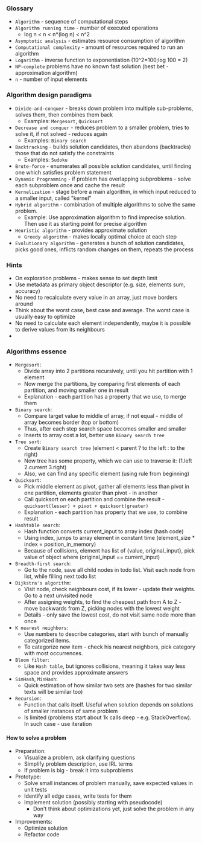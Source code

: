 ### Glossary
* `Algorithm` - sequence of computational steps
* `Algorithm running time` - number of executed operations
    * log n < n < n*(log n) < n^2
* `Asymptotic analysis` - estimates resource consumption of algorithm
* `Computational complexity` - amount of resources required to run an algorithm
* `Logarithm` - inverse function to exponentiation (10^2=100;log 100 = 2)
* `NP-complete` problems have no known fast solution (best bet - approximation algorithm)
* `n` - number of input elements

### Algorithm design paradigms
* `Divide-and-conquer` - breaks down problem into multiple sub-problems, solves them, then combines them back
    * Examples: `Mergesort`, `Quicksort`
* `Decrease and conquer` - reduces problem to a smaller problem, tries to solve it, if not solved - reduces again
    * Examples: `Binary search`
* `Backtracking` - builds solution candidates, then abandons (backtracks) those that do not satisfy the constraints
    * Examples: `Sudoku`
* `Brute-force` - enumerates all possible solution candidates, until finding one which satisfies problem statement
* `Dynamic Programming` - if problem has overlapping subproblems - solve each subproblem once and cache the result
* `Kernelization` - stage before a main algorithm, in which input reduced to a smaller input, called "kernel" 
* `Hybrid algorithm` - combination of multiple algorithms to solve the same problem.
    * Example: Use approximation algorithm to find imprecise solution. Then use it as starting point for precise algorithm
* `Heuristic algorithm` - provides approximate solution
    * `Greedy algorithm` - makes locally optimal choice at each step
* `Evolutionary algorithm` - generates a bunch of solution candidates, picks good ones, inflicts random changes on them, repeats the process

### Hints
* On exploration problems - makes sense to set depth limit
* Use metadata as primary object descriptor (e.g. size, elements sum, accuracy)
* No need to recalculate every value in an array, just move borders around
* Think about the worst case, best case and average. The worst case is usually easy to optimize
* No need to calculate each element independently, maybe it is possible to derive values from its neighbours
* 

### Algorithms essence
* `Mergesort`:
    * Divide array into 2 partitions recursively, until you hit partition with 1 element
    * Now merge the partitions, by comparing first elements of each partition, and moving smaller one in result
    * Explanation - each partition has a property that we use, to merge them
* `Binary search`:
    * Compare target value to middle of array, if not equal - middle of array becomes border (top or bottom)
    * Thus, after each step search space becomes smaller and smaller
    * Inserts to array cost a lot, better use `Binary search tree`
* `Tree sort`: 
    * Create `Binary search tree` (element < parent ? to the left : to the right)
    * Now tree has some property, which we can use to traverse it: (1.left 2.current 3.right)
    * Also, we can find any specific element (using rule from beginning)
* `Quicksort`:
    * Pick middle element as pivot, gather all elements less than pivot in one partition, elements greater than pivot - in another 
    * Call quicksort on each partition and combine the result - `quicksort(lesser) + pivot + quicksort(greater)`
    * Explanation - each partition has property that we use, to combine result
* `Hashtable search`:
    * Hash function converts current_input to array index (hash code)
    * Using index, jumps to array element in constant time (element_size * index = position_in_memory)
    * Because of collisions, element has list of {value, original_input}, pick value of object where (original_input == current_input)
* `Breadth-first search`:
    * Go to the node, save all child nodes in todo list. Visit each node from list, while filling next todo list
* `Dijkstra's algorithm`:
    * Visit node, check neighbours cost, if its lower - update their weights. Go to a next unvisited node
    * After assigning weights, to find the cheapest path from A to Z - move backwards from Z, picking nodes with the lowest weight
    * Details - only save the lowest cost, do not visit same node more than once
* `K nearest neighbors`:
    * Use numbers to describe categories, start with bunch of manually categorized items.
    * To categorize new item - check his nearest neighbors, pick category with most occurrences.
* `Bloom filter`:
    * Like `Hash table`, but ignores collisions, meaning it takes way less space and provides approximate answers
* `SimHash`, `MinHash`:
    * Quick estimation of how similar two sets are (hashes for two similar texts will be similar too)
* `Recursion`:
    * Function that calls itself. Useful when solution depends on solutions of smaller instances of same problem
    * Is limited (problems start about 1k calls deep - e.g. StackOverflow). In such case - use iteration

#### How to solve a problem
* Preparation:
    * Visualize a problem, ask clarifying questions
    * Simplify problem description, use IRL terms
    * If problem is big - break it into subproblems
* Prototype:
    * Solve small instances of problem manually, save expected values in unit tests
    * Identify all edge cases, write tests for them
    * Implement solution (possibly starting with pseudocode)
        * Don't think about optimizations yet, just solve the problem in any way
* Improvements:
    * Optimize solution
    * Refactor code
